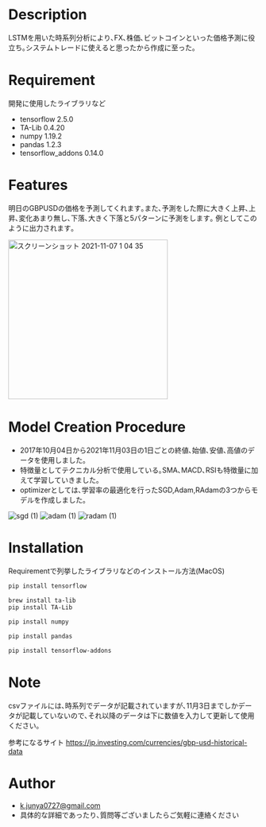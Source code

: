 # Description
LSTMを用いた時系列分析により､FX､株価､ビットコインといった価格予測に役立ち｡システムトレードに使えると思ったから作成に至った｡
 
# Requirement
 開発に使用したライブラリなど
 
* tensorflow 2.5.0
* TA-Lib 0.4.20
* numpy 1.19.2
* pandas 1.2.3
* tensorflow_addons 0.14.0

# Features
明日のGBPUSDの価格を予測してくれます｡また､予測をした際に大きく上昇､上昇､変化あまり無し､下落､大きく下落と5パターンに予測をします｡
例としてこのように出力されます｡

<img width="321" alt="スクリーンショット 2021-11-07 1 04 35" src="https://user-images.githubusercontent.com/61785070/140616062-b9072a7f-694f-49ff-a7ea-bc9f71e89223.png">

# Model Creation Procedure

* 2017年10月04日から2021年11月03日の1日ごとの終値､始値､安値､高値のデータを使用しました｡
* 特徴量としてテクニカル分析で使用している｡SMA､MACD､RSIも特徴量に加えて学習していきました｡
* optimizerとしては､学習率の最適化を行ったSGD,Adam,RAdamの3つからモデルを作成しました｡

![sgd (1)](https://user-images.githubusercontent.com/61785070/140616914-e6a0aec1-c975-4cdd-a94c-b4928b6088c3.jpg)
![adam (1)](https://user-images.githubusercontent.com/61785070/140616921-1762c669-e8b6-4d28-9ded-0e09dabc1b57.jpg)
![radam (1)](https://user-images.githubusercontent.com/61785070/140616916-5f086a4a-755b-4000-b291-e8db83c57c09.jpg)


# Installation
 
Requirementで列挙したライブラリなどのインストール方法(MacOS)
```bash
pip install tensorflow 
```
```bash
brew install ta-lib
pip install TA-Lib
```
```bash
pip install numpy
```
```bash
pip install pandas
```
```bash
pip install tensorflow-addons
```
# Note
csvファイルには､時系列でデータが記載されていますが､11月3日までしかデータが記載していないので､それ以降のデータは下に数値を入力して更新して使用ください｡

参考になるサイト
https://jp.investing.com/currencies/gbp-usd-historical-data

# Author
* k.junya0727@gmail.com
* 具体的な詳細であったり､質問等ございましたらご気軽に連絡ください
